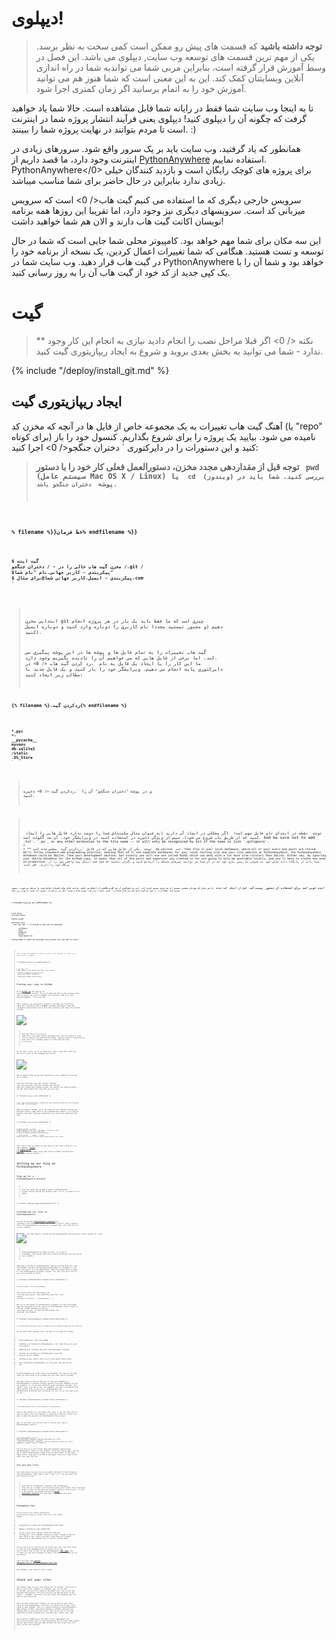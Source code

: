 # دیپلوی!

> **توجه داشته باشید** که قسمت های پیش رو ممکن است کمی سخت به نظر برسد. یکی از مهم ترین قسمت های توسعه وب سایت, دیپلوی می باشد. این فصل در وسط آموزش قرار گرفته است، بنابراین مربی شما می تواندبه شما در راه اندازی آنلاین وبسایتتان کمک کند. این به این معنی است که شما هنوز هم می توانید آموزش خود را به اتمام برسانید اگر زمان کمتری اجرا شود.

تا به اینجا وب سایت شما فقط در رایانه شما قابل مشاهده است. حالا شما یاد خواهید گرفت که چگونه آن را دیپلوی کنید! دیپلوی یعنی فرآیند انتشار پروژه شما در اینترنت است تا مردم بتوانند در نهایت پروژه شما را ببینند. :)

همانطور که یاد گرفتید، وب سایت باید بر یک سرور واقع شود. سرورهای زیادی در اینترنت وجود دارد، ما قصد داریم از [PythonAnywhere](https://www.pythonanywhere.com/) استفاده نماییم. PythonAnywhere</0> برای پروژه های کوچک رایگان است و بازدید کنندگان خیلی زیادی ندارد بنابراین در حال حاضر برای شما مناسب میباشد.

سرویس خارجی دیگری که ما استفاده می کنیم  گیت هاب</ 0> است که سرویس میزبانی کد است. سرویسهای دیگری نیز وجود دارد، اما تقریبا این روزها همه برنامه نویسان اکانت گیت هاب دارند و الان هم شما خواهید داشت!</p> 

این سه مکان برای شما مهم خواهد بود. کامپیوتر محلی شما جایی است که شما در حال توسعه و تست هستید. هنگامی که شما تغییرات اعمال کردین، یک نسخه از برنامه خود را در گیت هاب قرار دهید. وب سایت شما در PythonAnywhere خواهد بود و شما آن را با یک کپی جدید از کد خود از گیت هاب آن را به روز رسانی کنید.

# گیت

> ** نکته </ 0> اگر قبلا مراحل نصب را انجام دادید نیازی به انجام این کار وجود ندارد - شما می توانید به بخش بعدی بروید و شروع به ایجاد ریپازیتوری گیت کنید.</p> </blockquote> 
> 
> {% include "/deploy/install_git.md" %}
> 
> ## ایجاد ریپازیتوری گیت
> 
> آهنگ گیت هاب تغییرات به یک مجموعه خاص از فایل ها در آنچه که مخزن کد (یا "repo" برای کوتاه) نامیده می شود. بیایید یک پروژه را برای شروع بگذاریم. کنسول خود را باز کنید و این دستورات را در دایرکتوری ` دختران جنگجو</ 0> اجرا کنید:</p>

<blockquote>
  <p><strong> توجه </ 0> قبل از مقداردهی مجدد مخزن، دستورالعمل فعلی کار خود را با دستور <code> pwd </ 1> (سیستم عامل Mac OS X / Linux) یا <code> cd </ 1> (ویندوز) بررسی کنید. شما باید در پوشه <code> دختران جنگجو</ 0> باشد.</p>
</blockquote>

<p>% filename %}}خط فرمان% endfilename %}}</p>

<pre><code>$ گیت اینت
مخزن گیت هاب خالی را در ~ / دختران جنگجو /.git /
$پیکربندی - کاربر جهانی.نام "نام شما"
$ پیکربندی - ایمیل.کاربر جهانی شما@برای مثال.com
`</pre> 
> 
> ابتدایی مخزن git چیزی است که ما فقط باید یک بار در هر پروژه انجام دهیم (و مجبور نیستید مجددا نام کاربری را دوباره وارد کنید و دوباره ایمیل کنید).
> 
> گیت هاب تغییرات را به تمام فایل ها و پوشه ها در این پوشه پیگیری می کند، اما برخی از فایل هایی که می خواهیم آن را نادیده بگیریم وجود دارد. ما این کار را با ایجاد یک فایل به نام `.رد کردن گیت هاب </ 0> در دایرکتوری پایه انجام می دهیم. ویرایشگر خود را باز کنید و یک فایل جدید با مطالب زیر ایجاد کنید:</p>

<p>{% filename %}.ردکردن گیت{% endfilename %}</p>

<pre><code>*.pyc
*~
__pycache__
myvenv
db.sqlite3
/static
.DS_Store
`</pre> 
> 
> و در پوشه "دختران جنگجو" آن را `.ردکردن گیت </ 0> ذخیره کنید.</p>

<blockquote>
  <p><strong> توجه </ 0> نقطه در ابتدای نام فایل مهم است!  اگر مشکلی در ایجاد آن دارید (به عنوان مثال مکینتاش شما را دوست ندارد فایل هایی را ایجاد کنید که از طریق یاب شروع می شود)، سپس از ویژگی ذخیره در استفاده کنید در ویرایشگر خود. آن ضد گلوله است. And be sure not to add <code>.txt`, `.py`, or any other extension to the file name -- it will only be recognized by Git if the name is just `.gitignore`.
> 
> ** توجه </ 0> یکی از فایل هایی که در فایل `.ردکردن گیت </ 1> مشخص شده است <code> db.sqlite3 </ 1> است. That file is your local database, where all of your users and posts are stored. We'll follow standard web programming practice, meaning that we'll use separate databases for your local testing site and your live website on PythonAnywhere. The PythonAnywhere database could be SQLite, like your development machine, but usually you will use one called MySQL which can deal with a lot more site visitors than SQLite. Either way, by ignoring your SQLite database for the GitHub copy, it means that all of the posts and superuser you created so far are going to only be available locally, and you'll have to create new ones on production. شما باید از پایگاه داده محلی خود به عنوان یک زمین بازی خوب که در آن شما می توانید چیزهای مختلف را آزمایش کنید و نگران نباشید که شما قصد ارسال پست واقعی خود را از وبلاگ خود را دارید، فکر کنید.</p>
</blockquote>

<p>ایده خوبی است برای استفاده از دستور <code> وضعیت گیت </ 0> قبل از اینکه <code> گیت اضافه </ 0> یا هر زمان که خودتان مطمئن نیستید از چه چیزی تغییر کرده اید. این به جلوگیری از هر گونه شگفتی از اتفاق می افتد، مانند فایل های اشتباه اضافه شده یا مرتکب می شوند. دستور <code> وضعیت گیت </ 0> اطلاعاتی را در مورد هر گونه فایل های غیر قابل شناسایی / تغییر یافته / مرتب شده، وضعیت شاخه و موارد دیگر باز می گرداند. خروجی باید شبیه به موارد زیر باشد:</p>

<p>% filename %}}خط فرمان% endfilename %}}</p>

<pre><code>$ git status
On branch master

Initial commit

Untracked files:
  (use "git add <file>..." to include in what will be committed)

        .gitignore
        blog/
        manage.py
        mysite/
        requirements.txt

nothing added to commit but untracked files present (use "git add" to track)
`</pre> 
> 
> و در نهایت ما تغییرات ما را ذخیره می کنیم. به کنسول خود بروید و این دستورات را اجرا کنید:
> 
> % filename %}}خط فرمان %endfilename %}}
> 
>     $ git add --all .
>     $ git commit -m "My Django Girls app, first commit"
>      [...]
>      13 files changed, 200 insertions(+)
>      create mode 100644 .gitignore
>      [...]
>      create mode 100644 mysite/wsgi.py
>     
> 
> ## Pushing your code to GitHub
> 
> Go to [GitHub.com](https://www.github.com) and sign up for a new, free user account. (If you already did that in the workshop prep, that is great!) Be sure to remember your password (add it to your password manager, if you use one).
> 
> Then, create a new repository, giving it the name "my-first-blog". Leave the "initialize with a README" checkbox unchecked, leave the .gitignore option blank (we've done that manually) and leave the License as None.
> 
> ![](images/new_github_repo.png)
> 
> > **Note** The name `my-first-blog` is important – you could choose something else, but it's going to occur lots of times in the instructions below, and you'd have to substitute it each time. It's probably easier to stick with the name `my-first-blog`.
> 
> On the next screen, you'll be shown your repo's clone URL, which you will use in some of the commands that follow:
> 
> ![](images/github_get_repo_url_screenshot.png)
> 
> Now we need to hook up the Git repository on your computer to the one up on GitHub.
> 
> Type the following into your console (replace `<your-github-username>` with the username you entered when you created your GitHub account, but without the angle-brackets -- the URL should match the clone URL you just saw):
> 
> {% filename %}خط فرمان{% endfilename %}
> 
>     $ git remote add origin https://github.com/<your-github-username>/my-first-blog.git
>     $ git push -u origin master
>     
> 
> When you push to GitHub, you'll be asked for your GitHub username and password (either right there in the command-line window or in a pop-up window), and after entering credentials you should see something like this:
> 
> {% filename %}خط فرمان{% endfilename %}
> 
>     Counting objects: 6, done.
>     Writing objects: 100% (6/6), 200 bytes | 0 bytes/s, done.
>     Total 3 (delta 0), reused 0 (delta 0)
>     To https://github.com/ola/my-first-blog.git
>     
>      * [new branch]      master -> master
>     Branch master set up to track remote branch master from origin.
>     
> 
> <!--TODO: maybe do ssh keys installs in install party, and point ppl who dont have it to an extension -->
> 
> Your code is now on GitHub. Go and check it out! You'll find it's in fine company – [Django](https://github.com/django/django), the [Django Girls Tutorial](https://github.com/DjangoGirls/tutorial), and many other great open source software projects also host their code on GitHub. :)
> 
> # Setting up our blog on PythonAnywhere
> 
> ## Sign up for a PythonAnywhere account
> 
> > **Note** You might have already created a PythonAnywhere account earlier during the install steps – if so, no need to do it again.
> 
> {% include "/deploy/signup_pythonanywhere.md" %}
> 
> ## Configuring our site on PythonAnywhere
> 
> Go back to the main [PythonAnywhere Dashboard](https://www.pythonanywhere.com/) by clicking on the logo, and choose the option to start a "Bash" console – that's the PythonAnywhere version of a command line, just like the one on your computer.
> 
> ![The 'New Console' section on the PythonAnywhere web interface, with a button for 'bash'](images/pythonanywhere_bash_console.png)
> 
> > **Note** PythonAnywhere is based on Linux, so if you're on Windows, the console will look a little different from the one on your computer.
> 
> Deploying a web app on PythonAnywhere involves pulling down your code from GitHub, and then configuring PythonAnywhere to recognise it and start serving it as a web application. There are manual ways of doing it, but PythonAnywhere provides a helper tool that will do it all for you. Let's install it first:
> 
> {% filename %}PythonAnywhere command-line{% endfilename %}
> 
>     $ pip3.6 install --user pythonanywhere
>     
> 
> That should print out some things like `Collecting pythonanywhere`, and eventually end with a line saying `Successfully installed (...) pythonanywhere- (...)`.
> 
> Now we run the helper to automatically configure our app from GitHub. Type the following into the console on PythonAnywhere (don't forget to use your GitHub username in place of `<your-github-username>`, so that the URL matches the clone URL from GitHub):
> 
> {% filename %}PythonAnywhere command-line{% endfilename %}
> 
>     $ pa_autoconfigure_django.py https://github.com/<your-github-username>/my-first-blog.git
>     
> 
> As you watch that running, you'll be able to see what it's doing:
> 
> - Downloading your code from GitHub
> - Creating a virtualenv on PythonAnywhere, just like the one on your own computer
> - Updating your settings file with some deployment settings
> - Setting up a database on PythonAnywhere using the `manage.py migrate` command
> - Setting up your static files (we'll learn about these later)
> - And configuring PythonAnywhere to serve your web app via its API
> 
> On PythonAnywhere all those steps are automated, but they're the same steps you would have to go through with any other server provider.
> 
> The main thing to notice right now is that your database on PythonAnywhere is actually totally separate from your database on your own computer, so it can have different posts and admin accounts. As a result, just as we did on your own computer, we need to initialize the admin account with `createsuperuser`. PythonAnywhere has automatically activated your virtualenv for you, so all you need to do is run:
> 
> {% filename %}PythonAnywhere command-line{% endfilename %}
> 
>     (ola.pythonanywhere.com) $ python manage.py createsuperuser
>     
> 
> Type in the details for your admin user. Best to use the same ones as you're using on your own computer to avoid any confusion, unless you want to make the password on PythonAnywhere more secure.
> 
> Now, if you like, you can also take a look at your code on PythonAnywhere using `ls`:
> 
> {% filename %}PythonAnywhere command-line{% endfilename %}
> 
>     (ola.pythonanywhere.com) $ ls
>     blog  db.sqlite3  manage.py  mysite requirements.txt static
>     (ola.pythonanywhere.com) $ ls blog/
>     __init__.py  __pycache__  admin.py  forms.py  migrations  models.py  static
>     templates  tests.py  urls.py  views.py
>     
> 
> You can also go to the "Files" page and navigate around using PythonAnywhere's built-in file browser. (From the Console page, you can get to other PythonAnywhere pages from the menu button in the upper right corner. Once you're on one of the pages, there are links to the other ones near the top.)
> 
> ## You are now live!
> 
> Your site should now be live on the public Internet! Click through to the PythonAnywhere "Web" page to get a link to it. You can share this with anyone you want :)
> 
> > **Note** This is a beginners' tutorial, and in deploying this site we've taken a few shortcuts which aren't ideal from a security point of view. If and when you decide to build on this project, or start a new project, you should review the [Django deployment checklist](https://docs.djangoproject.com/en/2.0/howto/deployment/checklist/) for some tips on securing your site.
> 
> ## Debugging tips
> 
> If you see an error while running the `pa_autoconfigure_django.py` script, here are a few common causes:
> 
> - Forgetting to create your PythonAnywhere API token.
> - Making a mistake in your GitHub URL
> - If you see an error saying *"Could not find your settings.py"*, it's probably because you didn't manage to add all your files to Git, and/or you didn't push them up to GitHub successfully. Have another look at the Git section above
> 
> If you see an error when you try to visit your site, the first place to look for some debugging info is in your **error log**. You'll find a link to this on the PythonAnywhere ["Web" page](https://www.pythonanywhere.com/web_app_setup/). See if there are any error messages in there; the most recent ones are at the bottom.
> 
> There are also some [general debugging tips on the PythonAnywhere help site](http://help.pythonanywhere.com/pages/DebuggingImportError).
> 
> And remember, your coach is here to help!
> 
> # Check out your site!
> 
> The default page for your site should say "It worked!", just like it does on your local computer. Try adding `/admin/` to the end of the URL, and you'll be taken to the admin site. Log in with the username and password, and you'll see you can add new Posts on the server -- remember, the posts from your local test database were not sent to your live blog.
> 
> Once you have a few posts created, you can go back to your local setup (not PythonAnywhere). From here you should work on your local setup to make changes. This is a common workflow in web development – make changes locally, push those changes to GitHub, and pull your changes down to your live Web server. This allows you to work and experiment without breaking your live Web site. Pretty cool, huh?
> 
> Give yourself a *HUGE* pat on the back! Server deployments are one of the trickiest parts of web development and it often takes people several days before they get them working. But you've got your site live, on the real Internet!